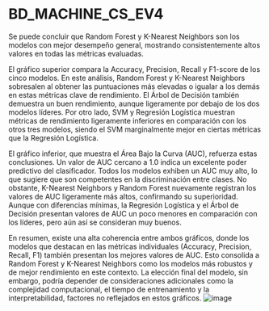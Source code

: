 # BD_MACHINE_CS_EV4
Se puede concluir que Random Forest y K-Nearest Neighbors son los modelos con mejor desempeño general, mostrando consistentemente altos valores en todas las métricas evaluadas.

El gráfico superior compara la Accuracy, Precision, Recall y F1-score de los cinco modelos. En este análisis, Random Forest y K-Nearest Neighbors sobresalen al obtener las puntuaciones más elevadas o igualar a los demás en estas métricas clave de rendimiento. El Árbol de Decisión también demuestra un buen rendimiento, aunque ligeramente por debajo de los dos modelos líderes. Por otro lado, SVM y Regresión Logística muestran métricas de rendimiento ligeramente inferiores en comparación con los otros tres modelos, siendo el SVM marginalmente mejor en ciertas métricas que la Regresión Logística.

El gráfico inferior, que muestra el Área Bajo la Curva (AUC), refuerza estas conclusiones. Un valor de AUC cercano a 1.0 indica un excelente poder predictivo del clasificador. Todos los modelos exhiben un AUC muy alto, lo que sugiere que son competentes en la discriminación entre clases. No obstante, K-Nearest Neighbors y Random Forest nuevamente registran los valores de AUC ligeramente más altos, confirmando su superioridad. Aunque con diferencias mínimas, la Regresión Logística y el Árbol de Decisión presentan valores de AUC un poco menores en comparación con los líderes, pero aún así se consideran muy buenos.

En resumen, existe una alta coherencia entre ambos gráficos, donde los modelos que destacan en las métricas individuales (Accuracy, Precision, Recall, F1) también presentan los mejores valores de AUC. Esto consolida a Random Forest y K-Nearest Neighbors como los modelos más robustos y de mejor rendimiento en este contexto. La elección final del modelo, sin embargo, podría depender de consideraciones adicionales como la complejidad computacional, el tiempo de entrenamiento y la interpretabilidad, factores no reflejados en estos gráficos.
![image](https://github.com/user-attachments/assets/9dea27d7-524c-47ed-a7fd-91e993687d84)
